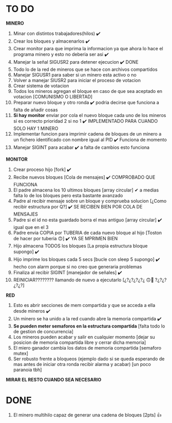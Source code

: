 # TO DO 

**MINERO** 
1.  Minar con distintos trabajadores(hilos)   ✔️
2.  Crear los bloques y almacenarlos  ✔️
3.  Crear monitor para que imprima la informacion ya que ahora lo hace el programa minero y esto no deberia ser asi ✔️
4.  Manejar la señal SIGUSR2 para detener ejecucion ✔️ DONE
5.  Todo lo de la red de mineros que se hace con archivos compartidos
6.  Manejar SIGUSR1 para saber si un minero esta activo o no
7.  Volver a manejar SIUSR2 para iniciar el proceso de votacion
8.  Crear sistema de votacion
9.  Todos los mineros agregan el bloque en caso de que sea aceptado en votacion [COMUNISMO O LIBERTAD]
10. Preparar nuevo bloque y otro ronda ✔️ podria decirse que funciona a falta de añadir cosas
11. **Si hay monitor**  enviar por cola el nuevo bloque cada uno de los mineros si es correcto prioridad 2 si no 1 ✔️ IMPLEMENTADO PARA CUANDO SOLO HAY 1 MINERO 
12. Implementar funcion para imprimir cadena de bloques de un minero a un fichero identificado con nombre igual al PID ✔️ Funciona de momento
13. Manejar SIGINT para acabar ✔️ a falta de cambios esto funciona 

**MONITOR**
1.  Crear proceso hijo  [fork] ✔️
2.  Recibe nuevos bloques   [Cola de mensajes] ✔️ COMPROBADO QUE FUNCIONA
3.  El padre almacena los 10 ultimos bloques [array circular] ✔ a medias falta lo de los bloques pero esta bastante avanzado
4.  Padre al recibir mensaje sobre un bloque y comprueba solucion  [¿Como recibir estructura por Q?] ✔️ SE RECIBEN BIEN POR COLA DE MENSAJES
5.  Padre si el id no esta guardado borra el mas antiguo    [array circular] ✔️ igual que en el 3
6.  Padre envia COPIA por TUBERIA de cada nuevo bloque al hijo [Toston de hacer por tuberia :upside_down_face:] ✔️ YA SE MPRIMEN BIEN 
7.  Hijo almacena TODOS los bloques         [La propia estructura bloque supongo] ✔️
8.  Hijo imprime los bloques cada 5 secs    [bucle con sleep 5 supongo] ✔️ hecho con alarm porque si no creo que generaria problemas
9.  Finaliza al recibir SIGINT  [manejador de señales] ✔️ 
10. REINICIAR???????? llamando de nuevo a ejecutarlo [¿?¿?¿?¿?¿ :upside_down_face::exploding_head: ?¿?¿?¿?¿?]
    
**RED**
1. Esto es abrir secciones de mem compartida y que se acceda a ella desde mineros ✔️
2. Un minero se ha unido a la red cuando abre la memoria compartida ✔️
3. **Se pueden meter semaforos en la estructura compartida** [falta todo lo de gestion de concurrencia]
4. Los mineros pueden acabar y salir en cualquier momento [dejar su posicion de memoria compartida libre y cerrar dicha memoria]
5. El miero ganador cambia los datos de memoria compartida [semaforo mutex] 
6. Ser robusto frente a bloqueos (ejemplo dado si se queda esperando de mas antes de iniciar otra ronda recibir alarma y acabar) [un poco paranoia tbh] 

**MIRAR EL RESTO CUANDO SEA NECESARIO**


# DONE

1.  El minero multihilo capaz de generar una cadena de bloques  [2pts] :+1:
